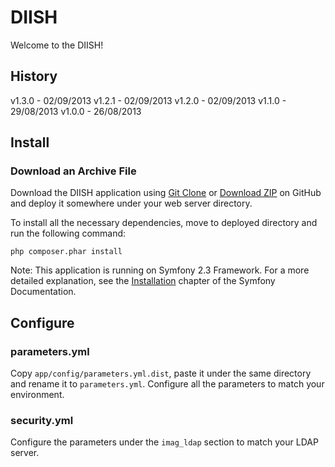 DIISH
========================

Welcome to the DIISH!

History
----------------------------------
v1.3.0 - 02/09/2013
v1.2.1 - 02/09/2013
v1.2.0 - 02/09/2013
v1.1.0 - 29/08/2013
v1.0.0 - 26/08/2013


Install
----------------------------------
### Download an Archive File

Download the DIISH application using [Git Clone][1] or [Download ZIP][2] on GitHub and deploy it somewhere under your web server directory.

To install all the necessary dependencies, move to deployed directory and run the following command:

    php composer.phar install

Note: This application is running on Symfony 2.3 Framework. For a more detailed explanation, see the [Installation][3] chapter of the Symfony Documentation.


Configure
----------------------------------
### parameters.yml
Copy `app/config/parameters.yml.dist`, paste it under the same directory and rename it to `parameters.yml`.
Configure all the parameters to match your environment.


### security.yml
Configure the parameters under the `imag_ldap` section to match your LDAP server.


[1]:  https://github.com/toconuts/DIISH.git
[2]:  https://github.com/toconuts/DIISH/archive/develop.zip
[3]:  http://symfony.com/doc/2.3/book/installation.html
